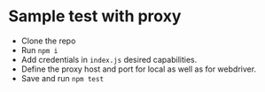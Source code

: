 # Sample test with proxy

- Clone the repo
- Run `npm i`
- Add credentials in `index.js` desired capabilities.
- Define the proxy host and port for local as well as for webdriver.
- Save and run `npm test`
